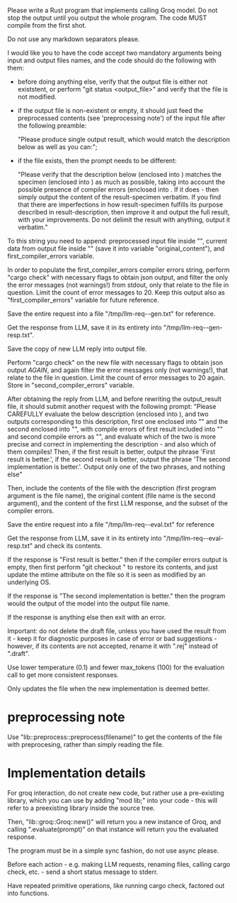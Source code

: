 Please write a Rust program that implements calling Groq model. Do not stop the output until you output the whole program. The code MUST compile from the first shot.

Do not use any markdown separators please.

I would like you to have the code accept two mandatory arguments being input and output files names, 
and the code should do the following with them:

- before doing anything else, verify that the output file is either not existstent, or perform "git status <output_file>" and verify that the file is not modified.

- if the output file is non-existent or empty, it should just feed the preprocessed contents (see 'preprocessing note') of the input file after the following preamble: 

   "Please produce single output result, which would match the description below as well as you can:"; 

- if the file exists, then the prompt needs to be different:

   "Please verify that the description below (enclosed into <result-description></result-description>) matches the specimen (enclosed into <result-specimen></result-specimen>) as much as possible, taking into account the possible presence of compiler errors (enclosed into <compiler-errors></compiler-errors>. If it does - then simply output the content of the result-specimen verbatim. If you find that there are imperfections in how result-specimen fulfills its purpose described in result-description, then improve it and output the full result, with your improvements. Do not delimit the result with anything, output it verbatim."

To this string you need to append: preprocessed input file inside "<result-description></result-description>", current data from output file inside "<result-specimen></result-specimen>" (save it into variable "original_content"), and first_compiler_errors variable.

In order to populate the first_compiler_errors compiler errors string, perform "cargo check" with necessary flags to obtain json output, and filter the only the error messages (not warnings!) from stdout, only that relate to the file in question. Limit the count of error messages to 20. 
Keep this output also as "first_compiler_errors" variable for future reference.

Save the entire request into a file "/tmp/llm-req-<pid>-gen.txt" for reference.

Get the response from LLM, save it in its entirety into "/tmp/llm-req-<pid>-gen-resp.txt".

Save the copy of new LLM reply into output file.

Perform "cargo check" on the new file with necessary flags to obtain json output *AGAIN*, and again filter the error messages only (not warnings!), that relate to the file in question. Limit the count of error messages to 20 again. Store in "second_compiler_errors" variable.

After obtaining the reply from LLM, and before rewriting the output_result file, it should submit another request with the following prompt: "Please CAREFULLY evaluate the below description (enclosed into <result-description></result-description>), and two outputs corresponding to this description, first one enclosed into "<first-result></first-result>" and the second enclosed into "<second-result></second-result>", with compile errors of first result included into "<first-compile-errors></first-compile-errors>" and second compile errors as "<second-compile-errors></second-compile-errors>", and evaluate which of the two is more precise and correct in implementing the description - and also which of them compiles! Then, if the first result is better, output the phrase 'First result is better.', if the second result is better, output the phrase 'The second implementation is better.'. Output only one of the two phrases, and nothing else"

Then, include the contents of the file with the description (first program argument is the file name), the original content (file name is the second argument), and the content of the first LLM response, and the subset of the compiler errors.

Save the entire request into a file "/tmp/llm-req-<pid>-eval.txt" for reference

Get the response from LLM, save it in its entirety into "/tmp/llm-req-<pid>-eval-resp.txt" and check its contents.

If the response is "First result is better." then if the compiler errors output is empty, then first perform "git checkout <outputfile>" to restore its contents, and just update the mtime attribute on the file so it is seen as modified by an underlying OS.

If the response is "The second implementation is better." then the program would the output of the model into the output file name.

If the response is anything else then exit with an error.

Important: do not delete the draft file, unless you have used the result from it - keep it for diagnostic purposes in case of error or bad suggestions - however, if its contents are not accepted, rename it with ".rej" instead of ".draft".

Use lower temperature (0.1) and fewer max_tokens (100) for the evaluation call to get more consistent responses.

Only updates the file when the new implementation is deemed better.

# preprocessing note

Use "lib::preprocess::preprocess(filename)" to get the contents of the file with preprocesing, rather than simply reading the file.

# Implementation details

For groq interaction, do not create new code, but rather use a pre-existing library, which you can use by adding "mod lib;" into your code - this will refer to a preexisting library inside the source tree.

Then, "lib::groq::Groq::new()" will return you a new instance of Groq, and calling ".evaluate(prompt)"
on that instance will return you the evaluated response.

The program must be in a simple sync fashion, do not use async please.

Before each action - e.g. making LLM requests, renaming files, calling cargo check, etc. - send a short status message to stderr.

Have repeated primitive operations, like running cargo check, factored out into functions.
